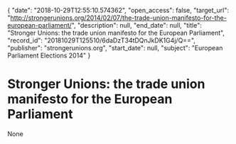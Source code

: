 {
  "date": "2018-10-29T12:55:10.574362", 
  "open_access": false, 
  "target_url": "http://strongerunions.org/2014/02/07/the-trade-union-manifesto-for-the-european-parliament/", 
  "description": null, 
  "end_date": null, 
  "title": "Stronger Unions: the trade union manifesto for the European Parliament", 
  "record_id": "20181029T125510/6daDzT34tDQnJkDK1G4j/Q==", 
  "publisher": "strongerunions.org", 
  "start_date": null, 
  "subject": "European Parliament Elections 2014"
}

# Stronger Unions: the trade union manifesto for the European Parliament

None